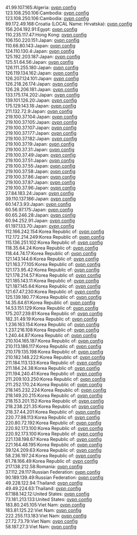 41.99.107.165:Algeria: [ovpn config](vpn/41_99_107_165.ovpn)  
123.108.250.106:Cambodia: [ovpn config](vpn/123_108_250_106.ovpn)  
123.108.250.106:Cambodia: [ovpn config](vpn/123_108_250_106.ovpn)  
89.172.49.168:Croatia (LOCAL Name: Hrvatska): [ovpn config](vpn/89_172_49_168.ovpn)  
156.204.192.91:Egypt: [ovpn config](vpn/156_204_192_91.ovpn)  
110.235.117.47:Hong Kong: [ovpn config](vpn/110_235_117_47.ovpn)  
106.150.220.151:Japan: [ovpn config](vpn/106_150_220_151.ovpn)  
110.66.80.143:Japan: [ovpn config](vpn/110_66_80_143.ovpn)  
124.110.130.4:Japan: [ovpn config](vpn/124_110_130_4.ovpn)  
125.192.203.187:Japan: [ovpn config](vpn/125_192_203_187.ovpn)  
125.51.64.56:Japan: [ovpn config](vpn/125_51_64_56.ovpn)  
126.111.255.180:Japan: [ovpn config](vpn/126_111_255_180.ovpn)  
126.119.134.162:Japan: [ovpn config](vpn/126_119_134_162.ovpn)  
126.207.124.101:Japan: [ovpn config](vpn/126_207_124_101.ovpn)  
126.218.26.174:Japan: [ovpn config](vpn/126_218_26_174.ovpn)  
126.28.206.181:Japan: [ovpn config](vpn/126_28_206_181.ovpn)  
133.175.174.202:Japan: [ovpn config](vpn/133_175_174_202.ovpn)  
139.101.126.20:Japan: [ovpn config](vpn/139_101_126_20.ovpn)  
175.129.143.18:Japan: [ovpn config](vpn/175_129_143_18.ovpn)  
211.132.72.9:Japan: [ovpn config](vpn/211_132_72_9.ovpn)  
219.100.37.104:Japan: [ovpn config](vpn/219_100_37_104.ovpn)  
219.100.37.105:Japan: [ovpn config](vpn/219_100_37_105.ovpn)  
219.100.37.107:Japan: [ovpn config](vpn/219_100_37_107.ovpn)  
219.100.37.177:Japan: [ovpn config](vpn/219_100_37_177.ovpn)  
219.100.37.182:Japan: [ovpn config](vpn/219_100_37_182.ovpn)  
219.100.37.19:Japan: [ovpn config](vpn/219_100_37_19.ovpn)  
219.100.37.31:Japan: [ovpn config](vpn/219_100_37_31.ovpn)  
219.100.37.49:Japan: [ovpn config](vpn/219_100_37_49.ovpn)  
219.100.37.51:Japan: [ovpn config](vpn/219_100_37_51.ovpn)  
219.100.37.55:Japan: [ovpn config](vpn/219_100_37_55.ovpn)  
219.100.37.58:Japan: [ovpn config](vpn/219_100_37_58.ovpn)  
219.100.37.86:Japan: [ovpn config](vpn/219_100_37_86.ovpn)  
219.100.37.87:Japan: [ovpn config](vpn/219_100_37_87.ovpn)  
219.100.37.96:Japan: [ovpn config](vpn/219_100_37_96.ovpn)  
27.84.183.24:Japan: [ovpn config](vpn/27_84_183_24.ovpn)  
39.110.137.186:Japan: [ovpn config](vpn/39_110_137_186.ovpn)  
60.147.3.93:Japan: [ovpn config](vpn/60_147_3_93.ovpn)  
60.56.97.175:Japan: [ovpn config](vpn/60_56_97_175.ovpn)  
60.65.246.28:Japan: [ovpn config](vpn/60_65_246_28.ovpn)  
60.94.252.91:Japan: [ovpn config](vpn/60_94_252_91.ovpn)  
61.197.133.70:Japan: [ovpn config](vpn/61_197_133_70.ovpn)  
112.166.242.154:Korea Republic of: [ovpn config](vpn/112_166_242_154.ovpn)  
112.172.214.249:Korea Republic of: [ovpn config](vpn/112_172_214_249.ovpn)  
115.136.251.102:Korea Republic of: [ovpn config](vpn/115_136_251_102.ovpn)  
118.35.64.24:Korea Republic of: [ovpn config](vpn/118_35_64_24.ovpn)  
118.44.74.17:Korea Republic of: [ovpn config](vpn/118_44_74_17.ovpn)  
121.143.144.6:Korea Republic of: [ovpn config](vpn/121_143_144_6.ovpn)  
121.163.77.105:Korea Republic of: [ovpn config](vpn/121_163_77_105.ovpn)  
121.173.95.42:Korea Republic of: [ovpn config](vpn/121_173_95_42.ovpn)  
121.178.214.57:Korea Republic of: [ovpn config](vpn/121_178_214_57.ovpn)  
121.185.143.11:Korea Republic of: [ovpn config](vpn/121_185_143_11.ovpn)  
121.187.145.64:Korea Republic of: [ovpn config](vpn/121_187_145_64.ovpn)  
121.67.47.230:Korea Republic of: [ovpn config](vpn/121_67_47_230.ovpn)  
125.139.180.77:Korea Republic of: [ovpn config](vpn/125_139_180_77.ovpn)  
14.35.64.61:Korea Republic of: [ovpn config](vpn/14_35_64_61.ovpn)  
14.53.151.129:Korea Republic of: [ovpn config](vpn/14_53_151_129.ovpn)  
175.207.239.61:Korea Republic of: [ovpn config](vpn/175_207_239_61.ovpn)  
182.31.49.19:Korea Republic of: [ovpn config](vpn/182_31_49_19.ovpn)  
1.236.163.154:Korea Republic of: [ovpn config](vpn/1_236_163_154.ovpn)  
1.237.216.108:Korea Republic of: [ovpn config](vpn/1_237_216_108.ovpn)  
1.240.44.87:Korea Republic of: [ovpn config](vpn/1_240_44_87.ovpn)  
210.104.165.187:Korea Republic of: [ovpn config](vpn/210_104_165_187.ovpn)  
210.113.186.117:Korea Republic of: [ovpn config](vpn/210_113_186_117.ovpn)  
210.179.135.198:Korea Republic of: [ovpn config](vpn/210_179_135_198.ovpn)  
210.182.148.222:Korea Republic of: [ovpn config](vpn/210_182_148_222.ovpn)  
211.184.113.133:Korea Republic of: [ovpn config](vpn/211_184_113_133.ovpn)  
211.184.24.38:Korea Republic of: [ovpn config](vpn/211_184_24_38.ovpn)  
211.194.240.41:Korea Republic of: [ovpn config](vpn/211_194_240_41.ovpn)  
211.209.103.250:Korea Republic of: [ovpn config](vpn/211_209_103_250.ovpn)  
211.252.170.24:Korea Republic of: [ovpn config](vpn/211_252_170_24.ovpn)  
218.145.232.224:Korea Republic of: [ovpn config](vpn/218_145_232_224.ovpn)  
218.149.20.215:Korea Republic of: [ovpn config](vpn/218_149_20_215.ovpn)  
218.153.201.152:Korea Republic of: [ovpn config](vpn/218_153_201_152.ovpn)  
218.238.221.35:Korea Republic of: [ovpn config](vpn/218_238_221_35.ovpn)  
218.37.44.201:Korea Republic of: [ovpn config](vpn/218_37_44_201.ovpn)  
220.77.98.113:Korea Republic of: [ovpn config](vpn/220_77_98_113.ovpn)  
220.80.72.192:Korea Republic of: [ovpn config](vpn/220_80_72_192.ovpn)  
220.92.173.100:Korea Republic of: [ovpn config](vpn/220_92_173_100.ovpn)  
220.92.173.100:Korea Republic of: [ovpn config](vpn/220_92_173_100.ovpn)  
221.138.198.67:Korea Republic of: [ovpn config](vpn/221_138_198_67.ovpn)  
221.164.48.195:Korea Republic of: [ovpn config](vpn/221_164_48_195.ovpn)  
39.124.209.63:Korea Republic of: [ovpn config](vpn/39_124_209_63.ovpn)  
58.236.197.24:Korea Republic of: [ovpn config](vpn/58_236_197_24.ovpn)  
61.78.166.49:Korea Republic of: [ovpn config](vpn/61_78_166_49.ovpn)  
217.138.212.58:Romania: [ovpn config](vpn/217_138_212_58.ovpn)  
37.112.29.117:Russian Federation: [ovpn config](vpn/37_112_29_117.ovpn)  
90.189.139.49:Russian Federation: [ovpn config](vpn/90_189_139_49.ovpn)  
49.228.122.94:Thailand: [ovpn config](vpn/49_228_122_94.ovpn)  
49.49.224.63:Thailand: [ovpn config](vpn/49_49_224_63.ovpn)  
67.188.142.12:United States: [ovpn config](vpn/67_188_142_12.ovpn)  
73.181.213.133:United States: [ovpn config](vpn/73_181_213_133.ovpn)  
183.80.245.105:Viet Nam: [ovpn config](vpn/183_80_245_105.ovpn)  
183.81.125.22:Viet Nam: [ovpn config](vpn/183_81_125_22.ovpn)  
222.255.113.183:Viet Nam: [ovpn config](vpn/222_255_113_183.ovpn)  
27.72.73.79:Viet Nam: [ovpn config](vpn/27_72_73_79.ovpn)  
58.187.27.3:Viet Nam: [ovpn config](vpn/58_187_27_3.ovpn)  
